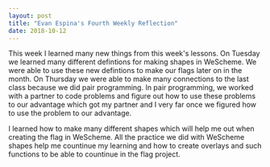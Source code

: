 ```yaml
---
layout: post
title: "Evan Espina's Fourth Weekly Reflection"
date: 2018-10-12
---
```


  This week I learned many new things from this week's lessons. On Tuesday we learned many different defintions for making shapes in WeScheme. We were able to use these new defintions to make our flags later on in the month. On Thursday we were able to make many connections to the last class because we did pair programming. In pair programming, we worked with a partner to code problems and figure out how to use these problems to our advantage which got my partner and I very far once we figured how to use the problem to our advantage.
  
 I learned how to make many different shapes which will help me out when creating the flag in WeScheme. All the practice we did with WeScheme shapes help me countinue my learning and how to create overlays and such functions to be able to countinue in the flag project.
 
